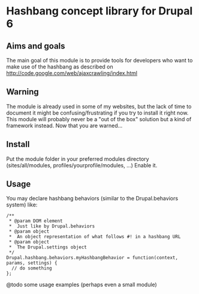 Hashbang concept library for Drupal 6
============================

Aims and goals
----------------------
The main goal of this module is to provide tools for developers who want to make use of the hashbang as described on
http://code.google.com/web/ajaxcrawling/index.html

Warning
---------
The module is already used in some of my websites, but the lack of time to document it might be confusing/frustrating if you try to install it right now.  
This module will probably never be a "out of the box" solution but a kind of framework instead.
Now that you are warned...

Install
---------
Put the module folder in your preferred modules directory (sites/all/modules, profiles/yourprofile/modules, ...)
Enable it.

Usage
----------
You may declare hashbang behaviors (similar to the Drupal.behaviors system) like:

    /**
     * @param DOM element
     *  Just like by Drupal.behaviors
     * @param object
     *  An object representation of what follows #! in a hashbang URL
     * @param object
     *  The Drupal.settings object
     */
    Drupal.hashbang.behaviors.myHashbangBehavior = function(context, params, settings) {
      // do something
    };

@todo some usage examples (perhaps even a small module) 